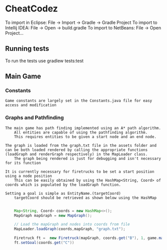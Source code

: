 # CheatCodez

To import in Eclipse: File -> Import -> Gradle -> Gradle Project
To import to Intellij IDEA: File -> Open -> build.gradle
To import to NetBeans: File -> Open Project...


## Running tests
To run the tests use gradlew tests:test

## Main Game

### Constants
    Game constants are largely set in the Constants.java file for easy access and modification

### Graphs and Pathfinding
    The main game has path finding implemented using an A* path algorithm. 
        All entities are capable of using the pathfinding algorithm. 
        This requires entities to be given a start node and an end node.

    The graph is loaded from the graph.txt file in the assets folder and can be both loaded rendered by calling the appropriate functions (loadGraph and renderGraph respectively) in the MapLoader class. 
        The graph being rendered is just for debugging and isn't necessary for its function
    
    It is currently necessary for firetrucks to be set a start position using a node position
        This can be easily obtained by using the HashMap<String, Coord> of coords which is populated by the loadGraph function. 

    Setting a goal is simple as EntityName.(targetCoord)
        targetCoord should be retrieved as shown below using the HashMap



```Java

    Map<String, Coord> coords = new HashMap<>();
    MapGraph mapGraph = new MapGraph();

    // Load the mapGraph and nodes into coords from file
    MapLoader.loadGraph(coords,mapGraph, "graph.txt");

    Firetruck ft =  new Firetruck(mapGraph, coords.get("B"), 1, game.manager);
    ft.setGoal(coords.get("C"))

```

    
        